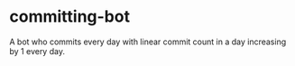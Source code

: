 # committing-bot
A bot who commits every day with linear commit count in a day increasing by 1 every day.
